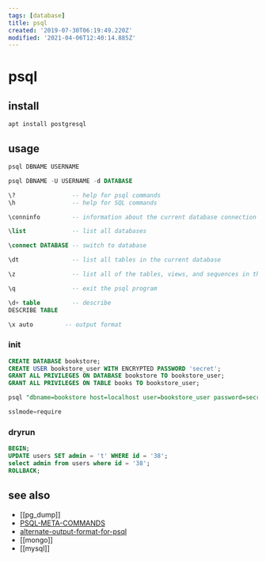 ```yaml
---
tags: [database]
title: psql
created: '2019-07-30T06:19:49.220Z'
modified: '2021-04-06T12:40:14.885Z'
---
```


# psql

## install
`apt install postgresql`

## usage
```sql
psql DBNAME USERNAME

psql DBNAME -U USERNAME -d DATABASE

\?                -- help for psql commands
\h                -- help for SQL commands

\conninfo         -- information about the current database connection

\list             -- list all databases

\connect DATABASE -- switch to database

\dt               -- list all tables in the current database

\z                -- list all of the tables, views, and sequences in the database

\q                -- exit the psql program

\d+ table         -- describe
DESCRIBE TABLE

\x auto         -- output format
```


### init
```sql
CREATE DATABASE bookstore;
CREATE USER bookstore_user WITH ENCRYPTED PASSWORD 'secret';
GRANT ALL PRIVILEGES ON DATABASE bookstore TO bookstore_user;
GRANT ALL PRIVILEGES ON TABLE books TO bookstore_user;

psql "dbname=bookstore host=localhost user=bookstore_user password=secret port=5432"

sslmode=require
```

### dryrun
```sql
BEGIN;
UPDATE users SET admin = 't' WHERE id = '38';
select admin from users where id = '38';
ROLLBACK;
```

## see also
- [[pg_dump]]
- [PSQL-META-COMMANDS](https://www.postgresql.org/docs/current/static/app-psql.html#APP-PSQL-META-COMMANDS)
- [alternate-output-format-for-psql](https://stackoverflow.com/questions/9604723/alternate-output-format-for-psql)
- [[mongo]]
- [[mysql]]
